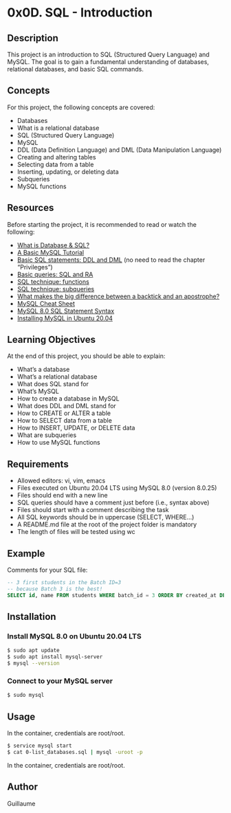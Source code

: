 # 0x0D. SQL - Introduction

## Description

This project is an introduction to SQL (Structured Query Language) and MySQL. The goal is to gain a fundamental understanding of databases, relational databases, and basic SQL commands.

## Concepts

For this project, the following concepts are covered:

- Databases
- What is a relational database
- SQL (Structured Query Language)
- MySQL
- DDL (Data Definition Language) and DML (Data Manipulation Language)
- Creating and altering tables
- Selecting data from a table
- Inserting, updating, or deleting data
- Subqueries
- MySQL functions

## Resources

Before starting the project, it is recommended to read or watch the following:

- [What is Database & SQL?](#)
- [A Basic MySQL Tutorial](#)
- [Basic SQL statements: DDL and DML](#) (no need to read the chapter “Privileges”)
- [Basic queries: SQL and RA](#)
- [SQL technique: functions](#)
- [SQL technique: subqueries](#)
- [What makes the big difference between a backtick and an apostrophe?](#)
- [MySQL Cheat Sheet](#)
- [MySQL 8.0 SQL Statement Syntax](#)
- [Installing MySQL in Ubuntu 20.04](#)

## Learning Objectives

At the end of this project, you should be able to explain:

- What’s a database
- What’s a relational database
- What does SQL stand for
- What’s MySQL
- How to create a database in MySQL
- What does DDL and DML stand for
- How to CREATE or ALTER a table
- How to SELECT data from a table
- How to INSERT, UPDATE, or DELETE data
- What are subqueries
- How to use MySQL functions

## Requirements

- Allowed editors: vi, vim, emacs
- Files executed on Ubuntu 20.04 LTS using MySQL 8.0 (version 8.0.25)
- Files should end with a new line
- SQL queries should have a comment just before (i.e., syntax above)
- Files should start with a comment describing the task
- All SQL keywords should be in uppercase (SELECT, WHERE…)
- A README.md file at the root of the project folder is mandatory
- The length of files will be tested using wc

## Example

Comments for your SQL file:

```sql
-- 3 first students in the Batch ID=3
-- because Batch 3 is the best!
SELECT id, name FROM students WHERE batch_id = 3 ORDER BY created_at DESC LIMIT 3;
```

## Installation

### Install MySQL 8.0 on Ubuntu 20.04 LTS

```bash
$ sudo apt update
$ sudo apt install mysql-server
$ mysql --version
```

### Connect to your MySQL server

```bash
$ sudo mysql
```

## Usage

In the container, credentials are root/root.

```bash
$ service mysql start
$ cat 0-list_databases.sql | mysql -uroot -p
```

In the container, credentials are root/root.

## Author

Guillaume